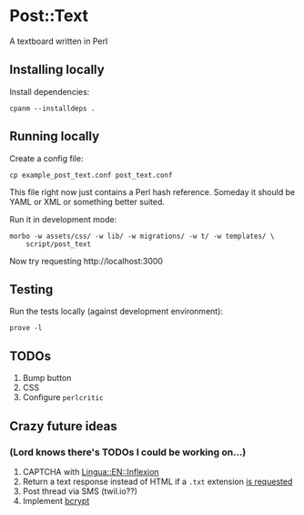 # Post::Text

A textboard written in Perl

## Installing locally

Install dependencies:

    cpanm --installdeps .

## Running locally

Create a config file:

    cp example_post_text.conf post_text.conf

This file right now just contains a Perl hash reference. Someday it
should be YAML or XML or something better suited.

Run it in development mode:

    morbo -w assets/css/ -w lib/ -w migrations/ -w t/ -w templates/ \
        script/post_text

Now try requesting http://localhost:3000

## Testing

Run the tests locally (against development environment):

    prove -l

## TODOs

1. Bump button
1. CSS
1. Configure `perlcritic`

## Crazy future ideas

### (Lord knows there's TODOs I could be working on...)

1. CAPTCHA with
   [Lingua::EN::Inflexion](https://metacpan.org/pod/Lingua::EN::Inflexion#cardinal()-and-cardinal($threshold))
1. Return a text response instead of HTML if a `.txt` extension [is
   requested](https://docs.mojolicious.org/Mojolicious/Plugin/DefaultHelpers#respond_to)
1. Post thread via SMS (twil.io??)
1. Implement
   [bcrypt](https://metacpan.org/pod/Mojolicious::Plugin::BcryptSecure)
